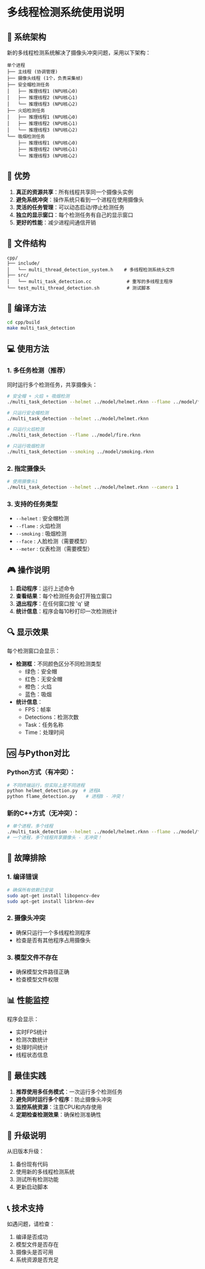 # 多线程检测系统使用说明

## 🎯 系统架构

新的多线程检测系统解决了摄像头冲突问题，采用以下架构：

```
单个进程
├── 主线程 (协调管理)
├── 摄像头线程 (1个，负责采集帧)
├── 安全帽检测任务
│   ├── 推理线程1 (NPU核心0)
│   ├── 推理线程2 (NPU核心1)
│   └── 推理线程3 (NPU核心2)
├── 火焰检测任务
│   ├── 推理线程1 (NPU核心0)
│   ├── 推理线程2 (NPU核心1)
│   └── 推理线程3 (NPU核心2)
└── 吸烟检测任务
    ├── 推理线程1 (NPU核心0)
    ├── 推理线程2 (NPU核心1)
    └── 推理线程3 (NPU核心2)
```

## 🚀 优势

1. **真正的资源共享**：所有线程共享同一个摄像头实例
2. **避免系统冲突**：操作系统只看到一个进程在使用摄像头
3. **灵活的任务管理**：可以动态启动/停止检测任务
4. **独立的显示窗口**：每个检测任务有自己的显示窗口
5. **更好的性能**：减少进程间通信开销

## 📁 文件结构

```
cpp/
├── include/
│   └── multi_thread_detection_system.h    # 多线程检测系统头文件
├── src/
│   └── multi_task_detection.cc             # 重写的多线程主程序
└── test_multi_thread_detection.sh          # 测试脚本
```

## 🔧 编译方法

```bash
cd cpp/build
make multi_task_detection
```

## 💻 使用方法

### 1. 多任务检测（推荐）

同时运行多个检测任务，共享摄像头：

```bash
# 安全帽 + 火焰 + 吸烟检测
./multi_task_detection --helmet ../model/helmet.rknn --flame ../model/fire.rknn --smoking ../model/smoking.rknn

# 只运行安全帽检测
./multi_task_detection --helmet ../model/helmet.rknn

# 只运行火焰检测
./multi_task_detection --flame ../model/fire.rknn

# 只运行吸烟检测
./multi_task_detection --smoking ../model/smoking.rknn
```

### 2. 指定摄像头

```bash
# 使用摄像头1
./multi_task_detection --helmet ../model/helmet.rknn --camera 1
```

### 3. 支持的任务类型

- `--helmet` : 安全帽检测
- `--flame` : 火焰检测  
- `--smoking` : 吸烟检测
- `--face` : 人脸检测（需要模型）
- `--meter` : 仪表检测（需要模型）

## 🎮 操作说明

1. **启动程序**：运行上述命令
2. **查看结果**：每个检测任务会打开独立窗口
3. **退出程序**：在任何窗口按 'q' 键
4. **统计信息**：程序会每10秒打印一次检测统计

## 🔍 显示效果

每个检测窗口会显示：
- **检测框**：不同颜色区分不同检测类型
  - 绿色：安全帽
  - 红色：无安全帽
  - 橙色：火焰
  - 蓝色：吸烟
- **统计信息**：
  - FPS：帧率
  - Detections：检测次数
  - Task：任务名称
  - Time：处理时间

## 🆚 与Python对比

### Python方式（有冲突）：
```bash
# 不同终端运行，但实际上是不同进程
python helmet_detection.py  # 进程A
python flame_detection.py    # 进程B - 冲突！
```

### 新的C++方式（无冲突）：
```bash
# 单个进程，多个线程
./multi_task_detection --helmet ../model/helmet.rknn --flame ../model/fire.rknn
# 一个进程，多个线程共享摄像头 - 无冲突！
```

## 🐛 故障排除

### 1. 编译错误
```bash
# 确保所有依赖已安装
sudo apt-get install libopencv-dev
sudo apt-get install librknn-dev
```

### 2. 摄像头冲突
- 确保只运行一个多线程检测程序
- 检查是否有其他程序占用摄像头

### 3. 模型文件不存在
- 确保模型文件路径正确
- 检查模型文件权限

## 📊 性能监控

程序会显示：
- 实时FPS统计
- 检测次数统计
- 处理时间统计
- 线程状态信息

## 🎯 最佳实践

1. **推荐使用多任务模式**：一次运行多个检测任务
2. **避免同时运行多个程序**：防止摄像头冲突
3. **监控系统资源**：注意CPU和内存使用
4. **定期检查检测效果**：确保检测准确性

## 🔄 升级说明

从旧版本升级：
1. 备份现有代码
2. 使用新的多线程检测系统
3. 测试所有检测功能
4. 更新启动脚本

## 📞 技术支持

如遇问题，请检查：
1. 编译是否成功
2. 模型文件是否存在
3. 摄像头是否可用
4. 系统资源是否充足
